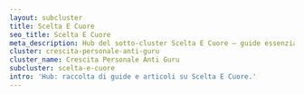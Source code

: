 ```yaml
---
layout: subcluster
title: Scelta E Cuore
seo_title: Scelta E Cuore
meta_description: Hub del sotto-cluster Scelta E Cuore — guide essenziali e articoli.
cluster: crescita-personale-anti-guru
cluster_name: Crescita Personale Anti Guru
subcluster: scelta-e-cuore
intro: 'Hub: raccolta di guide e articoli su Scelta E Cuore.'
---
```


